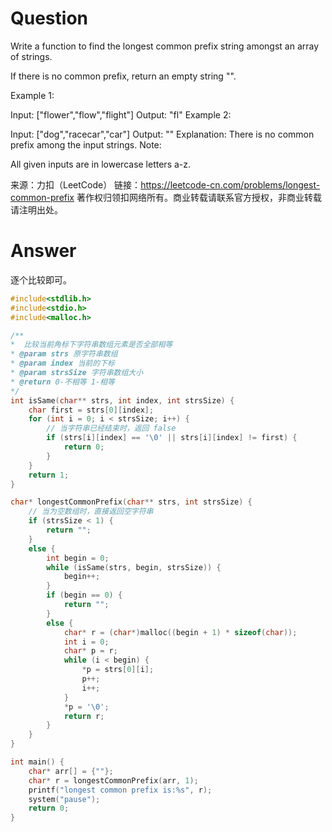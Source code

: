 # Question

Write a function to find the longest common prefix string amongst an array of strings.

If there is no common prefix, return an empty string "".

Example 1:

Input: ["flower","flow","flight"]
Output: "fl"
Example 2:

Input: ["dog","racecar","car"]
Output: ""
Explanation: There is no common prefix among the input strings.
Note:

All given inputs are in lowercase letters a-z.

来源：力扣（LeetCode）
链接：https://leetcode-cn.com/problems/longest-common-prefix
著作权归领扣网络所有。商业转载请联系官方授权，非商业转载请注明出处。



# Answer

逐个比较即可。

```c
#include<stdlib.h>
#include<stdio.h>
#include<malloc.h>

/**
*  比较当前角标下字符串数组元素是否全部相等
* @param strs 原字符串数组
* @param index 当前的下标
* @param strsSize 字符串数组大小
* @return 0-不相等 1-相等
*/
int isSame(char** strs, int index, int strsSize) {
	char first = strs[0][index];
	for (int i = 0; i < strsSize; i++) {
		// 当字符串已经结束时，返回 false
		if (strs[i][index] == '\0' || strs[i][index] != first) {
			return 0;
		}
	}
	return 1;
}

char* longestCommonPrefix(char** strs, int strsSize) {
	// 当为空数组时，直接返回空字符串
	if (strsSize < 1) {
		return "";
	}
	else {
		int begin = 0;
		while (isSame(strs, begin, strsSize)) {
			begin++;
		}
		if (begin == 0) {
			return "";
		}
		else {
			char* r = (char*)malloc((begin + 1) * sizeof(char));
			int i = 0;
			char* p = r;
			while (i < begin) {
				*p = strs[0][i];
				p++;
				i++;
			}
			*p = '\0';
			return r;
		}
	}
}

int main() {
	char* arr[] = {""};
	char* r = longestCommonPrefix(arr, 1);
	printf("longest common prefix is:%s", r);
	system("pause");
	return 0;
}
```

